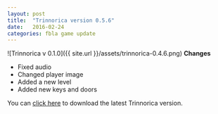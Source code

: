 ```yaml
---
layout: post
title:  "Trinnorica version 0.5.6"
date:   2016-02-24
categories: fbla game update
---
```

![Trinnorica v 0.1.0]({{ site.url }}/assets/trinnorica-0.4.6.png)
<b>Changes</b>
<ul>
	<li>Fixed audio</li>
	<li>Changed player image</li>
	<li>Added a new level</li>
	<li>Added new keys and doors</li>
</ul>

You can [click here](http://vps69891.vps.ovh.ca:8080/job/Trinnorica/ws/downloads/latest/Trinnorica-latest.jar) to download the latest Trinnorica version.


